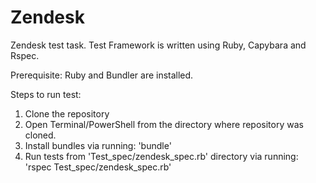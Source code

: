 # Zendesk
Zendesk test task.
Test Framework is written using Ruby, Capybara and Rspec.

Prerequisite: Ruby and Bundler are installed.

Steps to run test:
1) Clone the repository
2) Open Terminal/PowerShell from the directory where repository was cloned.
3) Install bundles via running:
'bundle'
4) Run tests from 'Test_spec/zendesk_spec.rb' directory via running:
'rspec Test_spec/zendesk_spec.rb'
